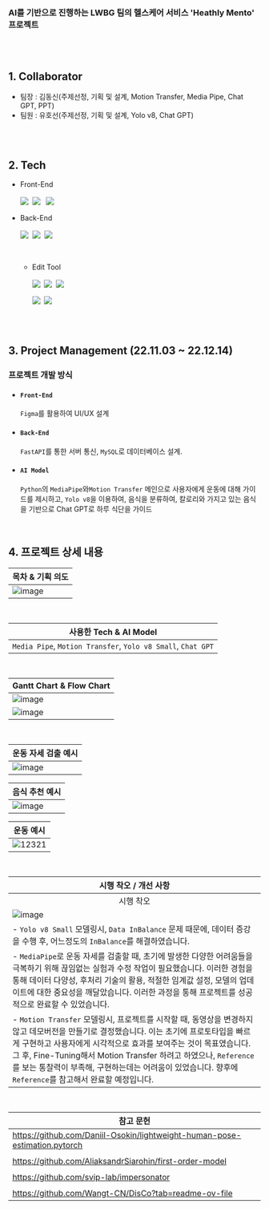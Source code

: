
### <b>AI를 기반으로 진행하는 LWBG 팀의 헬스케어 서비스 'Heathly Mento' 프로젝트</b>

<br><br>

## 1. Collaborator
- 팀장 : 김동신(주제선정, 기획 및 설계, Motion Transfer, Media Pipe, Chat GPT, PPT)
- 팀원 : 유호선(주제선정, 기획 및 설계, Yolo v8, Chat GPT)

<br><br>

## 2. Tech
- Front-End
<br><br>
  <img src="https://img.shields.io/badge/HTML5-E34F26?style=flat-square&logo=HTML5&logoColor=white">&nbsp;
      <img src="https://img.shields.io/badge/CSS3-1572B6?style=flat-square&logo=CSS3&logoColor=white">&nbsp;
&nbsp;<img src="https://img.shields.io/badge/Figma-F24E1E?style=flat-square&logo=Figma&logoColor=white">
  
- Back-End
<br><br>
      <img src="https://img.shields.io/badge/Python-3776AB?style=flat-square&logo=Python&logoColor=white">&nbsp;
  <img src="https://img.shields.io/badge/FastAPI-009688?style=flat-square&logo=FastAPI&logoColor=white">&nbsp;
  <img src="https://img.shields.io/badge/Mysql-4479A1?style=flat-square&logo=Mysql&logoColor=white">&nbsp;

  <br>

  - Edit Tool
  <br><br>
      <img src="https://img.shields.io/badge/Visual Studio Code-007ACC?style=flat-square&logo=Visual Studio Code&logoColor=white">&nbsp;
      <img src="https://img.shields.io/badge/Mysql Workbench-4479A1?style=flat-square&logo=Mysql&logoColor=white">&nbsp;
      <img src="https://img.shields.io/badge/Jupyter Notebook-F37626?style=flat-square&logo=Jupyter&logoColor=white">&nbsp;

     <img src="https://img.shields.io/badge/Git-F05032?style=flat-square&logo=Git&logoColor=white">&nbsp;
      <img src="https://img.shields.io/badge/GitHub-181717?style=flat-square&logo=GitHub&logoColor=white">

<br><br>

## 3. Project Management (22.11.03 ~ 22.12.14)
### 프로젝트 개발 방식
  - #### `Front-End`

    `Figma`를 활용하여 UI/UX 설계
    <br>
  - #### `Back-End`

    `FastAPI`를 통한 서버 통신, `MySQL`로 데이터베이스 설계.
    <br>
  - #### `AI Model`

    `Python`의 `MediaPipe`와`Motion Transfer` 메인으로 사용자에게 운동에 대해 가이드를 제시하고,
    `Yolo v8`을 이용하여, 음식을 분류하여, 칼로리와 가지고 있는 음식을 기반으로 Chat GPT로 하루 식단을 가이드
    
    <br>

## 4. 프로젝트 상세 내용
<div align='center'>
  
  |목차 & 기획 의도|
  |---|
  |![image](https://github.com/KimDong-gue/Second_Team_Project/assets/116249934/0a5f30ca-b9bf-484c-90fd-d438b6b5f842)|
  <br>
  
  |사용한 Tech & AI Model|
  |---|
  |`Media Pipe`, `Motion Transfer`, `Yolo v8 Small`, `Chat GPT`|
  <br>
  
  |Gantt Chart & Flow Chart|
  |---|
  |![image](https://github.com/KimDong-gue/Healthy-Mento/assets/116249934/698326d3-6137-4ad4-8e9e-c14a547e4cae)|
  |![image](https://github.com/KimDong-gue/Healthy-Mento/assets/116249934/449f5882-8d72-43cd-8855-6cf162d26e3c)|

  <br>
  
  | 운동 자세 검출 예시 |
  |---|
  |![image](https://github.com/KimDong-gue/Healthy-Mento/assets/116249934/af7ee6cd-10dc-4dad-b883-f98c51f3c84e)|

  | 음식 추천 예시 |
  |---|
  |![image](https://github.com/KimDong-gue/Healthy-Mento/assets/116249934/887fb075-0f5e-4018-8d86-6f9d28d1a6a4)|

  | 운동 예시 |
  |---|
  |![12321](https://github.com/KimDong-gue/Healthy-Mento/assets/116249934/2a066c26-2d16-4926-bf8a-544f93a2842a)|

  <br>
  
  |시행 착오 / 개선 사항|
  |---|
  |<div align='center'>시행 착오</div>|
  |![image](https://github.com/KimDong-gue/Healthy-Mento/assets/116249934/8abcb693-79d5-466c-b2c4-b9c6624c5c8a)|
  |- `Yolo v8 Small` 모델링시, `Data InBalance` 문제 때문에, 데이터 증강을 수행 후, 어느정도의 `InBalance`를 해결하였습니다.
| - `MediaPipe`로 운동 자세를 검출할 때, 초기에 발생한 다양한 어려움들을 극복하기 위해 끊임없는 실험과 수정 작업이 필요했습니다. 이러한 경험을 통해 데이터 다양성, 후처리 기술의 활용, 적절한 임계값 설정, 모델의 업데이트에 대한 중요성을 깨달았습니다. 이러한 과정을 통해 프로젝트를 성공적으로 완료할 수 있었습니다. 
| - `Motion Transfer` 모델링시, 프로젝트를 시작할 때, 동영상을 변경하지 않고 데모버전을 만들기로 결정했습니다. 이는 초기에 프로토타입을 빠르게 구현하고 사용자에게 시각적으로 효과를 보여주는 것이 목표였습니다. 그 후, Fine-Tuning해서 Motion Transfer 하려고 하였으나, `Reference`를 보는 통찰력이 부족해, 구현하는데는 어려움이 있었습니다. 향후에 `Reference`를 참고해서 완료할 예정입니다.

  <br>
  
  |<div align='center'>참고 문헌</div>|
  |---|
  |https://github.com/Daniil-Osokin/lightweight-human-pose-estimation.pytorch|
  ||
  |https://github.com/AliaksandrSiarohin/first-order-model|
  ||
  |https://github.com/svip-lab/impersonator|
  ||
  |https://github.com/Wangt-CN/DisCo?tab=readme-ov-file|
  <br>
  
</div>

